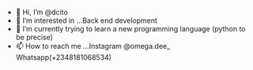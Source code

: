 - 👋 Hi, I’m @dcito
- 👀 I’m interested in ...Back end development
- 🌱 I’m currently trying to learn a new programming language (python to be precise)
- 📫 How to reach me ...Instagram @omega.dee_ Whatsapp(+2348181068534)

<!---
dcito/dcito is a ✨ special ✨ repository because its `README.md` (this file) appears on your GitHub profile.
You can click the Preview link to take a look at your changes.
--->
